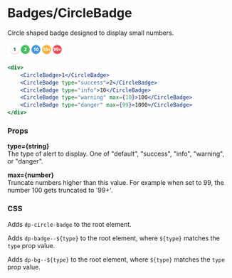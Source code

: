 Badges/CircleBadge
==================
Circle shaped badge designed to display small numbers.

![CircleBadge example](../../assets/images/circle-badge-1.png)

```jsx
<div>
    <CircleBadge>1</CircleBadge>
    <CircleBadge type="success">2</CircleBadge>
    <CircleBadge type="info">10</CircleBadge>
    <CircleBadge type="warning" max={10}>100</CircleBadge>
    <CircleBadge type="danger" max={99}>1000</CircleBadge>
</div>
```

### Props

**type={string}**  
The type of alert to display. One of "default", "success", "info", "warning", or "danger".

**max={number}**  
Truncate numbers higher than this value. For example when set to 99, the number 100 gets truncated to '99+'.

### CSS
Adds `dp-circle-badge` to the root element.

Adds `dp-badge--${type}` to the root element, where `${type}` matches the `type` prop value.

Adds `dp-bg--${type}` to the root element, where `${type}` matches the `type` prop value.
